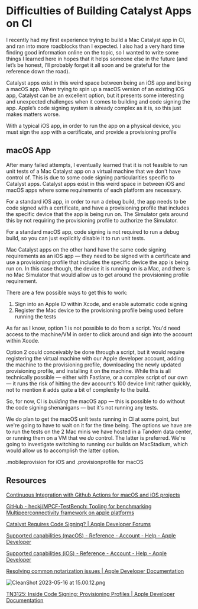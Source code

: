 # Difficulties of Building Catalyst Apps on CI

I recently had my first experience trying to build a Mac Catalyst app in CI, and ran into more roadblocks than I expected. I also had a very hard time finding good information online on the topic, so I wanted to write some things I learned here in hopes that it helps someone else in the future (and let’s be honest, I’ll probably forget it all soon and be grateful for the reference down the road).

Catalyst apps exist in this weird space between being an iOS app and being a macOS app. When trying to spin up a macOS version of an existing iOS app, Catalyst can be an excellent option, but it presents some interesting and unexpected challenges when it comes to building and code signing the app. Apple’s code signing system is already complex as it is, so this just makes matters worse.

With a typical iOS app, in order to run the app on a physical device, you must sign the app with a certificate, and provide a provisioning profile

## macOS App

After many failed attempts, I eventually learned that it is not feasible to run unit tests of a Mac Catalyst app on a virtual machine that we don't have control of. This is due to some code signing particularities specific to Catalyst apps. Catalyst apps exist in this weird space in between iOS and macOS apps where some requirements of each platform are necessary.

For a standard iOS app, in order to run a debug build, the app needs to be code signed with a certificate, and have a provisioning profile that includes the specific device that the app is being run on. The Simulator gets around this by not requiring the provisioning profile to authorize the Simulator.

For a standard macOS app, code signing is not required to run a debug build, so you can just explicitly disable it to run unit tests.

Mac Catalyst apps on the other hand have the same code signing requirements as an iOS app — they need to be signed with a certificate and use a provisioning profile that includes the specific device the app is being run on. In this case though, the device it is running on is a Mac, and there is no Mac Simulator that would allow us to get around the provisioning profile requirement.

There are a few possible ways to get this to work:

1. Sign into an Apple ID within Xcode, and enable automatic code signing
2. Register the Mac device to the provisioning profile being used before running the tests

As far as I know, option 1 is not possible to do from a script. You'd need access to the machine/VM in order to click around and sign into the account within Xcode.

Option 2 could conceivably be done through a script, but it would require registering the virtual machine with our Apple developer account, adding the machine to the provisioning profile, downloading the newly updated provisioning profile, and installing it on the machine. While this is all technically possible — either with Fastlane, or a complex script of our own — it runs the risk of hitting the dev account's 100 device limit rather quickly, not to mention it adds quite a bit of complexity to the build.

So, for now, CI is *building* the macOS app — this is possible to do without the code signing shenanigans — but it's not running any tests.

We do plan to get the macOS unit tests running in CI at some point, but we're going to have to wait on it for the time being. The options we have are to run the tests on the 2 Mac minis we have hosted in a Tandem data center, or running them on a VM that we *do* control. The latter is preferred. We're going to investigate switching to running our builds on MacStadium, which would allow us to accomplish the latter option.

.mobileprovision for iOS and .provisionprofile for macOS

## Resources

[Continuous Integration with Github Actions for macOS and iOS projects](https://rhonabwy.com/2020/05/09/continuous-integration-with-github-actions-for-macos-and-ios-projects/)

[GitHub - heckj/MPCF-TestBench: Tooling for benchmarking Multipeerconnectivity framework on apple platforms](https://github.com/heckj/MPCF-TestBench)

[Catalyst Requires Code Signing? | Apple Developer Forums](https://developer.apple.com/forums/thread/699085)

[Supported capabilities (macOS) - Reference - Account - Help - Apple Developer](https://developer.apple.com/help/account/reference/supported-capabilities-macos)

[Supported capabilities (iOS) - Reference - Account - Help - Apple Developer](https://developer.apple.com/help/account/reference/supported-capabilities-ios)

[Resolving common notarization issues | Apple Developer Documentation](https://developer.apple.com/documentation/security/notarizing_macos_software_before_distribution/resolving_common_notarization_issues#3087731)

![CleanShot 2023-05-16 at 15.00.12.png](Blog%20Drafts/old/Difficulties%20of%20Building%20Catalyst%20Apps%20on%20CI.assets/CleanShot%202023-05-16%20at%2015.00.12.png)

[TN3125: Inside Code Signing: Provisioning Profiles | Apple Developer Documentation](https://developer.apple.com/documentation/technotes/tn3125-inside-code-signing-provisioning-profiles)
